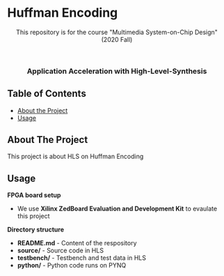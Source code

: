 # Huffman Encoding
<p align="center">
This repository is for the course "Multimedia System-on-Chip Design" (2020 Fall)
</p>


<!-- PROJECT LOGO -->
<br />
<p align="center">

  <h3 align="center">Application Acceleration with High-Level-Synthesis </h3>
  
</p>


<!-- TABLE OF CONTENTS -->
## Table of Contents

* [About the Project](#about-the-project)
* [Usage](#usage)



<!-- ABOUT THE PROJECT -->
## About The Project
This project is about HLS on Huffman Encoding



<!-- USAGE EXAMPLES -->
## Usage
**FPGA board setup**
* We use **Xilinx ZedBoard Evaluation and Development Kit** to evaulate this project

**Directory structure**
* **README.md** - Content of the respository
* **source/** - Source code in HLS
* **testbench/** - Testbench and test data in HLS
* **python/** - Python code runs on PYNQ
